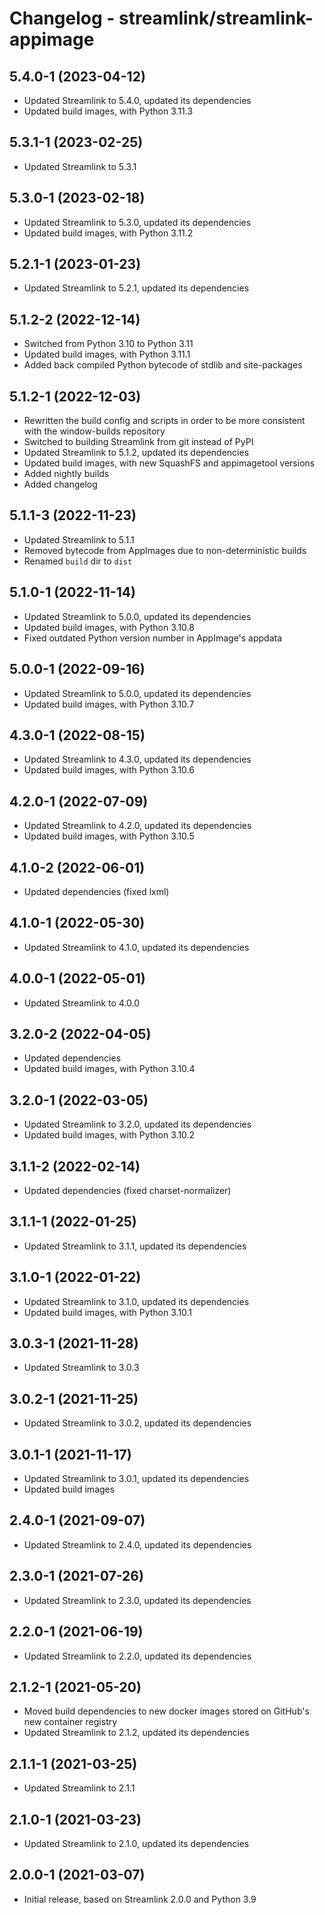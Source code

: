 Changelog - streamlink/streamlink-appimage
====

## 5.4.0-1 (2023-04-12)

- Updated Streamlink to 5.4.0, updated its dependencies
- Updated build images, with Python 3.11.3

## 5.3.1-1 (2023-02-25)

- Updated Streamlink to 5.3.1

## 5.3.0-1 (2023-02-18)

- Updated Streamlink to 5.3.0, updated its dependencies
- Updated build images, with Python 3.11.2

## 5.2.1-1 (2023-01-23)

- Updated Streamlink to 5.2.1, updated its dependencies

## 5.1.2-2 (2022-12-14)

- Switched from Python 3.10 to Python 3.11
- Updated build images, with Python 3.11.1
- Added back compiled Python bytecode of stdlib and site-packages

## 5.1.2-1 (2022-12-03)

- Rewritten the build config and scripts in order to be more consistent with the window-builds repository
- Switched to building Streamlink from git instead of PyPI
- Updated Streamlink to 5.1.2, updated its dependencies
- Updated build images, with new SquashFS and appimagetool versions
- Added nightly builds
- Added changelog

## 5.1.1-3 (2022-11-23)

- Updated Streamlink to 5.1.1
- Removed bytecode from AppImages due to non-deterministic builds
- Renamed `build` dir to `dist`

## 5.1.0-1 (2022-11-14)

- Updated Streamlink to 5.0.0, updated its dependencies
- Updated build images, with Python 3.10.8
- Fixed outdated Python version number in AppImage's appdata

## 5.0.0-1 (2022-09-16)

- Updated Streamlink to 5.0.0, updated its dependencies
- Updated build images, with Python 3.10.7

## 4.3.0-1 (2022-08-15)

- Updated Streamlink to 4.3.0, updated its dependencies
- Updated build images, with Python 3.10.6

## 4.2.0-1 (2022-07-09)

- Updated Streamlink to 4.2.0, updated its dependencies
- Updated build images, with Python 3.10.5

## 4.1.0-2 (2022-06-01)

- Updated dependencies (fixed lxml)

## 4.1.0-1 (2022-05-30)

- Updated Streamlink to 4.1.0, updated its dependencies

## 4.0.0-1 (2022-05-01)

- Updated Streamlink to 4.0.0

## 3.2.0-2 (2022-04-05)

- Updated dependencies
- Updated build images, with Python 3.10.4

## 3.2.0-1 (2022-03-05)

- Updated Streamlink to 3.2.0, updated its dependencies
- Updated build images, with Python 3.10.2

## 3.1.1-2 (2022-02-14)

- Updated dependencies (fixed charset-normalizer)

## 3.1.1-1 (2022-01-25)

- Updated Streamlink to 3.1.1, updated its dependencies

## 3.1.0-1 (2022-01-22)

- Updated Streamlink to 3.1.0, updated its dependencies
- Updated build images, with Python 3.10.1

## 3.0.3-1 (2021-11-28)

- Updated Streamlink to 3.0.3

## 3.0.2-1 (2021-11-25)

- Updated Streamlink to 3.0.2, updated its dependencies

## 3.0.1-1 (2021-11-17)

- Updated Streamlink to 3.0.1, updated its dependencies
- Updated build images

## 2.4.0-1 (2021-09-07)

- Updated Streamlink to 2.4.0, updated its dependencies

## 2.3.0-1 (2021-07-26)

- Updated Streamlink to 2.3.0, updated its dependencies

## 2.2.0-1 (2021-06-19)

- Updated Streamlink to 2.2.0, updated its dependencies

## 2.1.2-1 (2021-05-20)

- Moved build dependencies to new docker images stored on GitHub's new container registry
- Updated Streamlink to 2.1.2, updated its dependencies

## 2.1.1-1 (2021-03-25)

- Updated Streamlink to 2.1.1

## 2.1.0-1 (2021-03-23)

- Updated Streamlink to 2.1.0, updated its dependencies

## 2.0.0-1 (2021-03-07)

- Initial release, based on Streamlink 2.0.0 and Python 3.9
